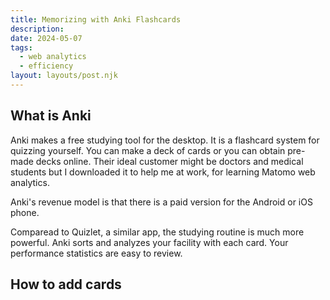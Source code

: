 ```yaml
---
title: Memorizing with Anki Flashcards
description:
date: 2024-05-07
tags:
  - web analytics
  - efficiency
layout: layouts/post.njk
---
```


## What is Anki
Anki makes a free studying tool for the desktop. It is a flashcard system for quizzing yourself. You can make a deck of cards or you can obtain pre-made decks online.  Their ideal customer might be doctors and medical students but I downloaded it to help me at work, for learning Matomo web analytics.

Anki's revenue model is that there is a paid version for the Android or iOS phone. 

Comparead to Quizlet, a similar app, the studying routine is much more powerful. Anki sorts and analyzes your facility with each card. Your performance statistics are easy to review.

## How to add cards

